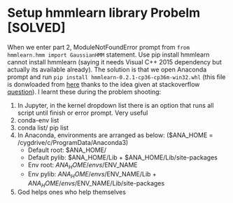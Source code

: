 # Setup hmmlearn library Probelm [SOLVED]
When we enter part 2, ModuleNotFoundError prompt from `from hmmlearn.hmm import GaussianHMM` statement. Use pip install hmmlearn cannot install hmmlearn (saying it needs Visual C++ 2015 dependency but actually its available already). The solution is that we open Anaconda prompt and run `pip install hmmlearn‑0.2.1‑cp36‑cp36m‑win32.whl` (this file is donwloaded from [here](http://www.lfd.uci.edu/~gohlke/pythonlibs/) thanks to the idea given at stackoverflow [question](https://stackoverflow.com/questions/42468700/why-hmmlearn-cant-install-in-anaconda3-prompt)). 
I learnt these during the problem shooting:
1. In Jupyter, in the kernel dropdown list there is an option that runs all script until finish or error prompt. Very useful
2. conda-env list
3. conda list/ pip list
4. In Anaconda, environments are arranged as below: ($ANA_HOME = /cygdrive/c/ProgramData/Anaconda3)
    * Default root:  $ANA_HOME/
    * Default pylib: $ANA_HOME/Lib + $ANA_HOME/Lib/site-packages
    * Env root:      $ANA_HOME/envs/$ENV_NAME
    * Env pylib:     $ANA_HOME/envs/$ENV_NAME/Lib + $ANA_HOME/envs/$ENV_NAME/Lib/site-packages 
5. God helps ones who help themselves

